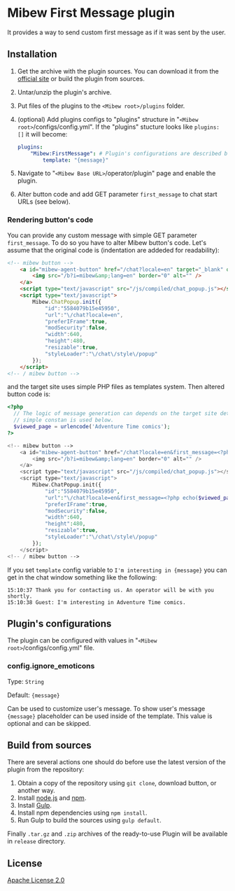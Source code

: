 # Mibew First Message plugin

It provides a way to send custom first message as if it was sent by the user.


## Installation

1. Get the archive with the plugin sources. You can download it from the
[official site](https://mibew.org/plugins#mibew-first-message) or build the
plugin from sources.

2. Untar/unzip the plugin's archive.

3. Put files of the plugins to the `<Mibew root>/plugins`  folder.

4. (optional) Add plugins configs to "plugins" structure in
"`<Mibew root>`/configs/config.yml". If the "plugins" stucture looks like
`plugins: []` it will become:
    ```yaml
    plugins:
        "Mibew:FirstMessage": # Plugin's configurations are described below
            template: "{message}"
    ```

5. Navigate to "`<Mibew Base URL>`/operator/plugin" page and enable the plugin.

6. Alter button code and add GET parameter `first_message` to chat start URLs
(see below).


### Rendering button's code

You can provide any custom message with simple GET parameter `first_message`. To
do so you have to alter Mibew button's code. Let's assume that the original code
is (indentation are addeded for readability):

```html
<!-- mibew button -->
    <a id="mibew-agent-button" href="/chat?locale=en" target="_blank" onclick="Mibew.Objects.ChatPopups['5584079b15e45950'].open();return false;">
        <img src="/b?i=mibew&amp;lang=en" border="0" alt="" />
    </a>
    <script type="text/javascript" src="/js/compiled/chat_popup.js"></script>
    <script type="text/javascript">
        Mibew.ChatPopup.init({
            "id":"5584079b15e45950",
            "url":"\/chat?locale=en",
            "preferIFrame":true,
            "modSecurity":false,
            "width":640,
            "height":480,
            "resizable":true,
            "styleLoader":"\/chat\/style\/popup"
        });
    </script>
<!-- / mibew button -->
```

and the target site uses simple PHP files as templates system. Then altered button code is:

```php
<?php
  // The logic of message generation can depends on the target site details. A
  // simple constan is used below.
  $viewed_page = urlencode('Adventure Time comics');
?>

<!-- mibew button -->
    <a id="mibew-agent-button" href="/chat?locale=en&first_message=<?php echo($viewed_page); ?>" target="_blank" onclick="Mibew.Objects.ChatPopups['5584079b15e45950'].open();return false;">
        <img src="/b?i=mibew&amp;lang=en" border="0" alt="" />
    </a>
    <script type="text/javascript" src="/js/compiled/chat_popup.js"></script>
    <script type="text/javascript">
        Mibew.ChatPopup.init({
            "id":"5584079b15e45950",
            "url":"\/chat?locale=en&first_message=<?php echo($viewed_page); ?>",
            "preferIFrame":true,
            "modSecurity":false,
            "width":640,
            "height":480,
            "resizable":true,
            "styleLoader":"\/chat\/style\/popup"
        });
    </script>
<!-- / mibew button -->
```

If you set `template` config variable to `I'm interesting in {message}` you can
get in the chat window something like the following:

```
15:10:37 Thank you for contacting us. An operator will be with you shortly.
15:10:38 Guest: I'm interesting in Adventure Time comics.
```


## Plugin's configurations

The plugin can be configured with values in "`<Mibew root>`/configs/config.yml"
file.

### config.ignore_emoticons

Type: `String`

Default: `{message}`

Can be used to customize user's message. To show user's message `{message}`
placeholder can be used inside of the template. This value is optional and can
be skipped.


## Build from sources

There are several actions one should do before use the latest version of the
plugin from the repository:

1. Obtain a copy of the repository using `git clone`, download button, or
another way.
2. Install [node.js](http://nodejs.org/) and [npm](https://www.npmjs.org/).
3. Install [Gulp](http://gulpjs.com/).
4. Install npm dependencies using `npm install`.
5. Run Gulp to build the sources using `gulp default`.

Finally `.tar.gz` and `.zip` archives of the ready-to-use Plugin will be
available in `release` directory.


## License

[Apache License 2.0](http://www.apache.org/licenses/LICENSE-2.0.html)
